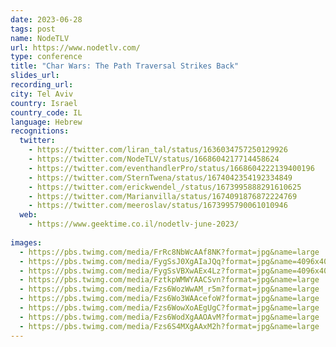 ```yaml
---
date: 2023-06-28
tags: post
name: NodeTLV
url: https://www.nodetlv.com/
type: conference
title: "Char Wars: The Path Traversal Strikes Back"
slides_url:
recording_url: 
city: Tel Aviv
country: Israel
country_code: IL
language: Hebrew
recognitions:
  twitter:
    - https://twitter.com/liran_tal/status/1636034757250129926
    - https://twitter.com/NodeTLV/status/1668604217714458624
    - https://twitter.com/eventhandlerPro/status/1668604222139400196
    - https://twitter.com/SternTwena/status/1674042354192334849
    - https://twitter.com/erickwendel_/status/1673995888291610625
    - https://twitter.com/Marianvilla/status/1674091876872224769
    - https://twitter.com/meeroslav/status/1673995790061010946
  web:
    - https://www.geektime.co.il/nodetlv-june-2023/
    
images:
  - https://pbs.twimg.com/media/FrRc8NbWcAAf8NK?format=jpg&name=large
  - https://pbs.twimg.com/media/FygSsJ0XgAIaJQq?format=jpg&name=4096x4096
  - https://pbs.twimg.com/media/FygSsVBXwAEx4Lz?format=jpg&name=4096x4096
  - https://pbs.twimg.com/media/FztkpWMWYAACSvn?format=jpg&name=large
  - https://pbs.twimg.com/media/Fzs6WozWwAM_r5m?format=jpg&name=large
  - https://pbs.twimg.com/media/Fzs6Wo3WAAcefoW?format=jpg&name=large
  - https://pbs.twimg.com/media/Fzs6WowXoAEgUgC?format=jpg&name=large
  - https://pbs.twimg.com/media/Fzs6WodXgAAOAvM?format=jpg&name=large
  - https://pbs.twimg.com/media/Fzs6S4MXgAAxM2h?format=jpg&name=large
---
```

